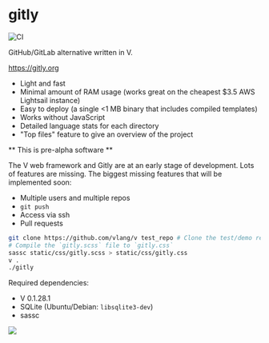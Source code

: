 # gitly
![CI](https://github.com/vlang/gitly2/workflows/CI/badge.svg?branch=master)

GitHub/GitLab alternative written in V.


https://gitly.org

- Light and fast
- Minimal amount of RAM usage (works great on the cheapest $3.5 AWS Lightsail instance)
- Easy to deploy (a single <1 MB binary that includes compiled templates)
- Works without JavaScript
- Detailed language stats for each directory
- "Top files" feature to give an overview of the project 

** This is pre-alpha software **

The V web framework and Gitly are at an early stage of development. Lots of features are missing.
The biggest missing features that will be implemented soon:

- Multiple users and multiple repos
- `git push`
- Access via ssh
- Pull requests


```sh
git clone https://github.com/vlang/v test_repo # Clone the test/demo repo
# Compile the `gitly.scss` file to `gitly.css`
sassc static/css/gitly.scss > static/css/gitly.css
v .
./gitly
```
Required dependencies:
* V 0.1.28.1
* SQLite (Ubuntu/Debian: `libsqlite3-dev`)
* sassc

![](https://camo.githubusercontent.com/fe09cea06fef5481c49d6d0e0eb5dd6e426ef1a7/68747470733a2f2f7765622e617263686976652e6f72672f7765622f3230313730333130313334363230696d5f2f68747470733a2f2f6769746c792e696f2f696d672f6c702d73637265656e302e706e67)



